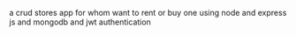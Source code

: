 a crud stores app for whom want to rent or buy one using node and express js and mongodb and jwt authentication
